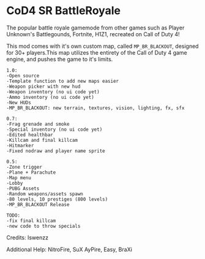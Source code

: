 # CoD4 SR BattleRoyale

The popular battle royale gamemode from other games such as Player Unknown's Battlegounds, Fortnite, H1Z1, recreated on Call of Duty 4!

This mod comes with it's own custom map, called ``MP_BR_BLACKOUT``, designed for 30+ players.This map utilizes the entirety of the Call of Duty 4 game engine, and pushes the game to it's limits.

```
1.0:
-Open source
-Template function to add new maps easier
-Weapon picker with new hud
-Weapon inventory (no ui code yet)
-Ammo inventory (no ui code yet)
-New HUDs
-MP_BR_BLACKOUT: new terrain, textures, vision, lighting, fx, sfx

0.7:
-Frag grenade and smoke
-Special inventory (no ui code yet)
-Edited healthbar
-Killcam and final killcam
-Hitmarker
-Fixed nodraw and player name sprite

0.5:
-Zone trigger
-Plane + Parachute
-Map menu
-Lobby
-PUBG Assets
-Random weapons/assets spawn
-80 levels, 10 prestiges (800 levels)
-MP_BR_BLACKOUT Release
```


```
TODO:
-fix final killcam
-new code to throw specials
```


Credits: Iswenzz

Additional Help: NitroFire, SuX AyPire, Easy, BraXi

